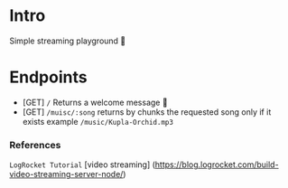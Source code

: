 # Intro
Simple streaming playground 🎵
# Endpoints 
- [GET] `/` Returns a welcome message 🤗
- [GET] `/muisc/:song` returns by chunks the requested song only if it exists example `/music/Kupla-Orchid.mp3`

### References
`LogRocket Tutorial` [video streaming] (https://blog.logrocket.com/build-video-streaming-server-node/)